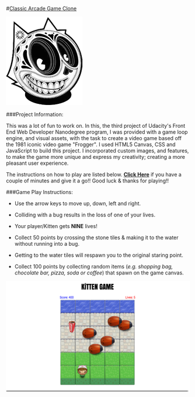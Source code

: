 #[Classic Arcade Game Clone](http://samurairanderson.github.io/P3-Classic-Arcade-Game-Clone)

![P3 Sugar Skull](https://github.com/SamuraiRanderson/P3-Classic-Arcade-Game-Clone/blob/master/images/SugarSkullCat.png)

###Project Information: 

This was a lot of fun to work on. In this, the third project of Udacity's Front End Web Developer Nanodegree program, I was provided with a game loop engine, and visual assets, with the task to create a video game based off the 1981 iconic video game "Frogger". I used HTML5 Canvas, CSS and JavaScript to build this project. I incorporated custom images, and features, to make the game more unique and express my creativity; creating a more pleasant user experience. 

The instructions on how to play are listed below. [**Click Here**](http://samurairanderson.github.io/P3-Classic-Arcade-Game-Clone) if you have a couple of minutes and give it a go!! Good luck & thanks for playing!!

###Game Play Instructions:

* Use the arrow keys to move up, down, left and right. 

* Colliding with a bug results in the loss of one of your lives.

* Your player/Kitten gets **NINE** lives!

* Collect 50 points by crossing the stone tiles & making it to the water without running into a bug.

* Getting to the water tiles will respawn you to the original staring point.

* Collect 100 points by collecting random items (_e.g._ _shopping bag,_ _chocolate bar,_ _pizza,_ _soda_ _or_ _coffee_) that spawn on the game canvas.

![P3 Game Play](images/gameplay.png)